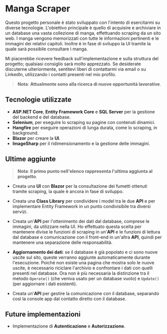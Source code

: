 # Manga Scraper

Questo progetto personale è stato sviluppato con l'intento di esercitarmi su diverse tecnologie. L'obiettivo principale è quello di acquisire e archiviare in un database una vasta collezione di manga, effettuando scraping da un sito web. I manga vengono memorizzati con tutte le informazioni pertinenti e le immagini dei relativi capitoli. Inoltre è in fase di sviluppo la UI tramite la quale sarà possibile consultare i manga.

Mi piacerebbe ricevere feedback sull'implementazione e sulla struttura del progetto; qualsiasi consiglio sarà molto apprezzato. Se desiderate discuterne ulteriormente, sentitevi liberi di contattarmi via email o su LinkedIn, utilizzando i contatti presenti nel mio profilo.

>**Nota**: **Attualmente sono alla ricerca di nuove opportunità lavorative**.

## Tecnologie utilizzate

- **ASP.NET Core**, **Entity Framework Core** e **SQL Server** per la gestione del backend e del database.
- **Selenium**, per eseguire lo scraping su pagine con contenuti dinamici.
- **Hangfire** per eseguire operazioni di lunga durata, come lo scraping, in background.
- **Blazor** per creare la **UI**.
- **ImageSharp** per il ridimensionamento e la gestione delle immagini.

## Ultime aggiunte

> **Nota**: **Il primo punto nell'elenco rappresenta l'ultima aggiunta al progetto**.

- Creata una **UI** con **Blazor** per la consultazione dei fumetti ottenuti tramite scraping, la quale è ancora in fase di sviluppo.

- Creata una **Class Library** per condividere i model tra le due **API** e per implementare Entity Framework in un punto condivisibile tra diversi servizi.

- Creata un'**API** per l'ottenimento dei dati dal database, comprese le immagini, da utilizzare nella UI. Ho effettuato questa scelta per mantenere divise le funzioni di scraping in un'**API** e le funzioni di lettura dal database e comunicazione con il front-end in un'altra **API**, quindi per mantenere una separazione delle responsabilità.

- **Aggiornamento dei dati**: se il database è già popolato e ci sono nuove uscite sul sito, queste verranno aggiunte automaticamente durante l'esecuzione. Poiché non esiste una pagina che mostra solo le nuove uscite, è necessario riciclare l'archivio e confrontare i dati con quelli presenti nel database. Ora non è più necessaria la distinzione tra il metodo `Operate()` (che veniva usato per un database vuoto) e `Update()` (per aggiornare i dati esistenti).

- Creata un'**API** per gestire la comunicazione con il database, separando così la console app dal contatto diretto con il database.


## Future implementazioni

- Implementazione di **Autenticazione** e **Autorizzazione**.
